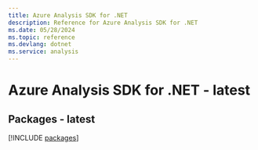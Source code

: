 ```yaml
---
title: Azure Analysis SDK for .NET
description: Reference for Azure Analysis SDK for .NET
ms.date: 05/28/2024
ms.topic: reference
ms.devlang: dotnet
ms.service: analysis
---
```

# Azure Analysis SDK for .NET - latest
## Packages - latest
[!INCLUDE [packages](analysis-index.md)]